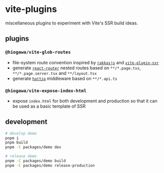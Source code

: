 # vite-plugins

miscellaneous plugins to experiment with Vite's SSR build ideas.

## plugins

### `@hiogawa/vite-glob-routes`

- file-system route convention inspired by [`rakkasjs`](https://github.com/rakkasjs/rakkasjs) and [`vite-plugin-ssr`](https://github.com/brillout/vite-plugin-ssr)
- generate [`react-router`](https://github.com/remix-run/react-router) nested routes based on `**/*.page.tsx`, `**/*.page.server.tsx` and `**/layout.tsx`
- generate [`hattip`](https://github.com/hattipjs/hattip) middleware based on `**/*.api.ts`

### `@hiogawa/vite-expose-index-html`

- expose `index.html` for both development and production so that it can be used as a basic template of SSR

## development

```sh
# develop demo
pnpm i
pnpm build
pnpm -C packages/demo dev

# release demo
pnpm -C packages/demo build
pnpm -C packages/demo release-production
```
